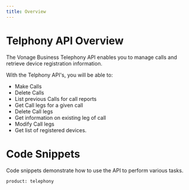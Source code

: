 ```yaml
---
title: Overview
---
```

# Telphony API Overview
The Vonage Business Telephony API enables you to manage calls and retrieve device registration information.

With the Telphony API's, you will be able to:
* Make Calls
* Delete Calls
* List previous Calls for call reports
* Get Call legs for a given call
* Delete Call legs
* Get information on existing leg of call
* Modify Call legs
* Get list of registered devices.


# Code Snippets

Code snippets demonstrate how to use the API to perform various tasks.

```code_snippet_list
product: telephony
```
